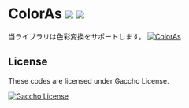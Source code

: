 ﻿# ColorAs <a href="http://gacch.blogspot.com/2018/10/license.html"><img src="https://img.shields.io/badge/license-Gaccho-blue.svg"></a> <a href="https://github.com/Kasugaccho/AsLib"><img src="https://img.shields.io/badge/0.4.0.0%20%CE%B1-passing-brightgreen.svg"></a>
当ライブラリは色彩変換をサポートします。
[![ColorAs](https://raw.githubusercontent.com/Kasugaccho/AsLib/master/aslib/Picture/Title/aslib150.png "ColorAs")](https://github.com/Kasugaccho/AsLib)

## License

These codes are licensed under Gaccho License.

[![Gaccho License](https://4.bp.blogspot.com/-35seu14fpVk/W8cFftY3TuI/AAAAAAAAADM/n0rtKd5CFloXj_tS2AeBeVNqRxcdQZVjwCLcBGAs/s1600/aori3.png "Gaccho License")](http://gacch.blogspot.com/2018/10/license.html)
